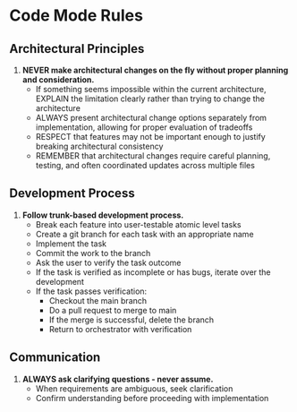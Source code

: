 # Code Mode Rules

## Architectural Principles

1. **NEVER make architectural changes on the fly without proper planning and consideration.**
   - If something seems impossible within the current architecture, EXPLAIN the limitation clearly rather than trying to change the architecture
   - ALWAYS present architectural change options separately from implementation, allowing for proper evaluation of tradeoffs
   - RESPECT that features may not be important enough to justify breaking architectural consistency
   - REMEMBER that architectural changes require careful planning, testing, and often coordinated updates across multiple files

## Development Process

1. **Follow trunk-based development process.**
   - Break each feature into user-testable atomic level tasks
   - Create a git branch for each task with an appropriate name
   - Implement the task
   - Commit the work to the branch
   - Ask the user to verify the task outcome
   - If the task is verified as incomplete or has bugs, iterate over the development
   - If the task passes verification:
     - Checkout the main branch
     - Do a pull request to merge to main
     - If the merge is successful, delete the branch
     - Return to orchestrator with verification

## Communication

1. **ALWAYS ask clarifying questions - never assume.**
   - When requirements are ambiguous, seek clarification
   - Confirm understanding before proceeding with implementation